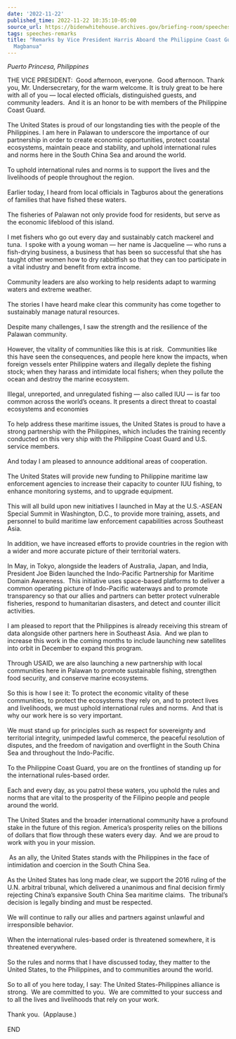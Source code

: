 ```yaml
---
date: '2022-11-22'
published_time: 2022-11-22 10:35:10-05:00
source_url: https://bidenwhitehouse.archives.gov/briefing-room/speeches-remarks/2022/11/22/remarks-by-vice-president-harris-aboard-the-philippine-coast-guard-ship-teresa-magbanua/
tags: speeches-remarks
title: "Remarks by Vice President Harris Aboard the Philippine Coast Guard Ship Teresa\_\
  Magbanua"
---
```

 
*Puerto Princesa, Philippines*

THE VICE PRESIDENT:  Good afternoon, everyone.  Good afternoon. Thank
you, Mr. Undersecretary, for the warm welcome. It is truly great to be
here with all of you — local elected officials, distinguished guests,
and community leaders.  And it is an honor to be with members of the
Philippine Coast Guard.   
   
The United States is proud of our longstanding ties with the people of
the Philippines. I am here in Palawan to underscore the importance of
our partnership in order to create economic opportunities, protect
coastal ecosystems, maintain peace and stability, and uphold
international rules and norms here in the South China Sea and around the
world.   
   
To uphold international rules and norms is to support the lives and the
livelihoods of people throughout the region.   
   
Earlier today, I heard from local officials in Tagburos about the
generations of families that have fished these waters.   
   
The fisheries of Palawan not only provide food for residents, but serve
as the economic lifeblood of this island.   
   
I met fishers who go out every day and sustainably catch mackerel and
tuna.  I spoke with a young woman — her name is Jacqueline — who runs a
fish-drying business, a business that has been so successful that she
has taught other women how to dry rabbitfish so that they can too
participate in a vital industry and benefit from extra income.  
   
Community leaders are also working to help residents adapt to warming
waters and extreme weather.   
   
The stories I have heard make clear this community has come together to
sustainably manage natural resources.    
   
Despite many challenges, I saw the strength and the resilience of the
Palawan community.    
   
However, the vitality of communities like this is at risk.  Communities
like this have seen the consequences, and people here know the impacts,
when foreign vessels enter Philippine waters and illegally deplete the
fishing stock; when they harass and intimidate local fishers; when they
pollute the ocean and destroy the marine ecosystem.   
   
Illegal, unreported, and unregulated fishing — also called IUU — is far
too common across the world’s oceans. It presents a direct threat to
coastal ecosystems and economies  
   
To help address these maritime issues, the United States is proud to
have a strong partnership with the Philippines, which includes the
training recently conducted on this very ship with the Philippine Coast
Guard and U.S. service members.   
   
And today I am pleased to announce additional areas of cooperation.  
   
The United States will provide new funding to Philippine maritime law
enforcement agencies to increase their capacity to counter IUU fishing,
to enhance monitoring systems, and to upgrade equipment.   
   
This will all build upon new initiatives I launched in May at the
U.S.-ASEAN Special Summit in Washington, D.C., to provide more training,
assets, and personnel to build maritime law enforcement capabilities
across Southeast Asia.   
   
In addition, we have increased efforts to provide countries in the
region with a wider and more accurate picture of their territorial
waters.   
   
In May, in Tokyo, alongside the leaders of Australia, Japan, and India,
President Joe Biden launched the Indo-Pacific Partnership for Maritime
Domain Awareness.  This initiative uses space-based platforms to deliver
a common operating picture of Indo-Pacific waterways and to promote
transparency so that our allies and partners can better protect
vulnerable fisheries, respond to humanitarian disasters, and detect and
counter illicit activities.   
   
I am pleased to report that the Philippines is already receiving this
stream of data alongside other partners here in Southeast Asia.  And we
plan to increase this work in the coming months to include launching new
satellites into orbit in December to expand this program.  
   
Through USAID, we are also launching a new partnership with local
communities here in Palawan to promote sustainable fishing, strengthen
food security, and conserve marine ecosystems.  
   
So this is how I see it: To protect the economic vitality of these
communities, to protect the ecosystems they rely on, and to protect
lives and livelihoods, we must uphold international rules and norms.
 And that is why our work here is so very important.   
   
We must stand up for principles such as respect for sovereignty and
territorial integrity, unimpeded lawful commerce, the peaceful
resolution of disputes, and the freedom of navigation and overflight in
the South China Sea and throughout the Indo-Pacific.    
   
To the Philippine Coast Guard, you are on the frontlines of standing up
for the international rules-based order.   
   
Each and every day, as you patrol these waters, you uphold the rules and
norms that are vital to the prosperity of the Filipino people and people
around the world.   
   
The United States and the broader international community have a
profound stake in the future of this region. America’s prosperity relies
on the billions of dollars that flow through these waters every day.
 And we are proud to work with you in your mission.   
   
 As an ally, the United States stands with the Philippines in the face
of intimidation and coercion in the South China Sea.   
   
As the United States has long made clear, we support the 2016 ruling of
the U.N. arbitral tribunal, which delivered a unanimous and final
decision firmly rejecting China’s expansive South China Sea maritime
claims.  The tribunal’s decision is legally binding and must be
respected.   
   
We will continue to rally our allies and partners against unlawful and
irresponsible behavior.  
   
When the international rules-based order is threatened somewhere, it is
threatened everywhere.   
   
So the rules and norms that I have discussed today, they matter to the
United States, to the Philippines, and to communities around the
world.   
   
So to all of you here today, I say: The United States-Philippines
alliance is strong.  We are committed to you.  We are committed to your
success and to all the lives and livelihoods that rely on your work.   
   
Thank you.  (Applause.)   
   
END

  
 
